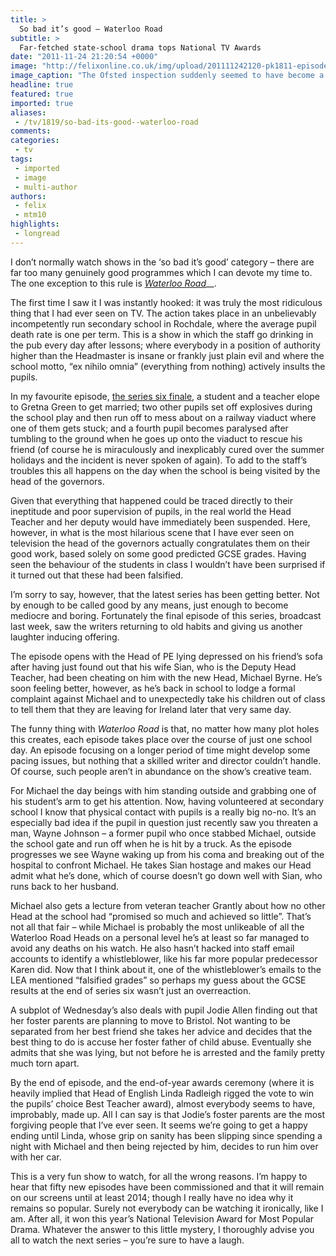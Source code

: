 ```yaml
---
title: >
  So bad it’s good – Waterloo Road
subtitle: >
  Far-fetched state-school drama tops National TV Awards
date: "2011-11-24 21:20:54 +0000"
image: "http://felixonline.co.uk/img/upload/201111242120-pk1811-episode-112.jpg"
image_caption: "The Ofsted inspection suddenly seemed to have become a little less orthodox than usual"
headline: true
featured: true
imported: true
aliases:
 - /tv/1819/so-bad-its-good--waterloo-road
comments:
categories:
 - tv
tags:
 - imported
 - image
 - multi-author
authors:
 - felix
 - mtm10
highlights:
 - longread
---
```


I don’t normally watch shows in the ‘so bad it’s good’ category – there are far too many genuinely good programmes which I can devote my time to. The one exception to this rule is [_Waterloo Road_](http://www.bbc.co.uk/programmes/b006t1p7)__.

The first time I saw it I was instantly hooked: it was truly the most ridiculous thing that I had ever seen on TV. The action takes place in an unbelievably incompetently run secondary school in Rochdale, where the average pupil death rate is one per term. This is a show in which the staff go drinking in the pub every day after lessons; where everybody in a position of authority higher than the Headmaster is insane or frankly just plain evil and where the school motto, “ex nihilo omnia” (everything from nothing) actively insults the pupils.

In my favourite episode, [the series six finale](http://www.youtube.com/watch?v=Sf4CzdPc_YY&feature=BFa&list=SP2A7699B0F29140B5&lf=list_related), a student and a teacher elope to Gretna Green to get married; two other pupils set off explosives during the school play and then run off to mess about on a railway viaduct where one of them gets stuck; and a fourth pupil becomes paralysed after tumbling to the ground when he goes up onto the viaduct to rescue his friend (of course he is miraculously and inexplicably cured over the summer holidays and the incident is never spoken of again). To add to the staff’s troubles this all happens on the day when the school is being visited by the head of the governors.

Given that everything that happened could be traced directly to their ineptitude and poor supervision of pupils, in the real world the Head Teacher and her deputy would have immediately been suspended. Here, however, in what is the most hilarious scene that I have ever seen on television the head of the governors actually congratulates them on their good work, based solely on some good predicted GCSE grades. Having seen the behaviour of the students in class I wouldn’t have been surprised if it turned out that these had been falsified.

I’m sorry to say, however, that the latest series has been getting better. Not by enough to be called good by any means, just enough to become mediocre and boring. Fortunately the final episode of this series, broadcast last week, saw the writers returning to old habits and giving us another laughter inducing offering.

The episode opens with the Head of PE lying depressed on his friend’s sofa after having just found out that his wife Sian, who is the Deputy Head Teacher, had been cheating on him with the new Head, Michael Byrne. He’s soon feeling better, however, as he’s back in school to lodge a formal complaint against Michael and to unexpectedly take his children out of class to tell them that they are leaving for Ireland later that very same day.

The funny thing with _Waterloo Road_ is that, no matter how many plot holes this creates, each episode takes place over the course of just one school day. An episode focusing on a longer period of time might develop some pacing issues, but nothing that a skilled writer and director couldn’t handle. Of course, such people aren’t in abundance on the show’s creative team.

For Michael the day beings with him standing outside and grabbing one of his student’s arm to get his attention. Now, having volunteered at secondary school I know that physical contact with pupils is a really big no-no. It’s an especially bad idea if the pupil in question just recently saw you threaten a man, Wayne Johnson – a former pupil who once stabbed Michael, outside the school gate and run off when he is hit by a truck. As the episode progresses we see Wayne waking up from his coma and breaking out of the hospital to confront Michael. He takes Sian hostage and makes our Head admit what he’s done, which of course doesn’t go down well with Sian, who runs back to her husband.

Michael also gets a lecture from veteran teacher Grantly about how no other Head at the school had “promised so much and achieved so little”. That’s not all that fair – while Michael is probably the most unlikeable of all the Waterloo Road Heads on a personal level he’s at least so far managed to avoid any deaths on his watch. He also hasn’t hacked into staff email accounts to identify a whistleblower, like his far more popular predecessor Karen did. Now that I think about it, one of the whistleblower’s emails to the LEA mentioned “falsified grades” so perhaps my guess about the GCSE results at the end of series six wasn’t just an overreaction.

A subplot of Wednesday’s also deals with pupil Jodie Allen finding out that her foster parents are planning to move to Bristol. Not wanting to be separated from her best friend she takes her advice and decides that the best thing to do is accuse her foster father of child abuse. Eventually she admits that she was lying, but not before he is arrested and the family pretty much torn apart.

By the end of episode, and the end-of-year awards ceremony (where it is heavily implied that Head of English Linda Radleigh rigged the vote to win the pupils’ choice Best Teacher award), almost everybody seems to have, improbably, made up. All I can say is that Jodie’s foster parents are the most forgiving people that I’ve ever seen. It seems we’re going to get a happy ending until Linda, whose grip on sanity has been slipping since spending a night with Michael and then being rejected by him, decides to run him over with her car.

This is a very fun show to watch, for all the wrong reasons. I’m happy to hear that fifty new episodes have been commissioned and that it will remain on our screens until at least 2014; though I really have no idea why it remains so popular. Surely not everybody can be watching it ironically, like I am. After all, it won this year’s National Television Award for Most Popular Drama. Whatever the answer to this little mystery, I thoroughly advise you all to watch the next series – you’re sure to have a laugh.
